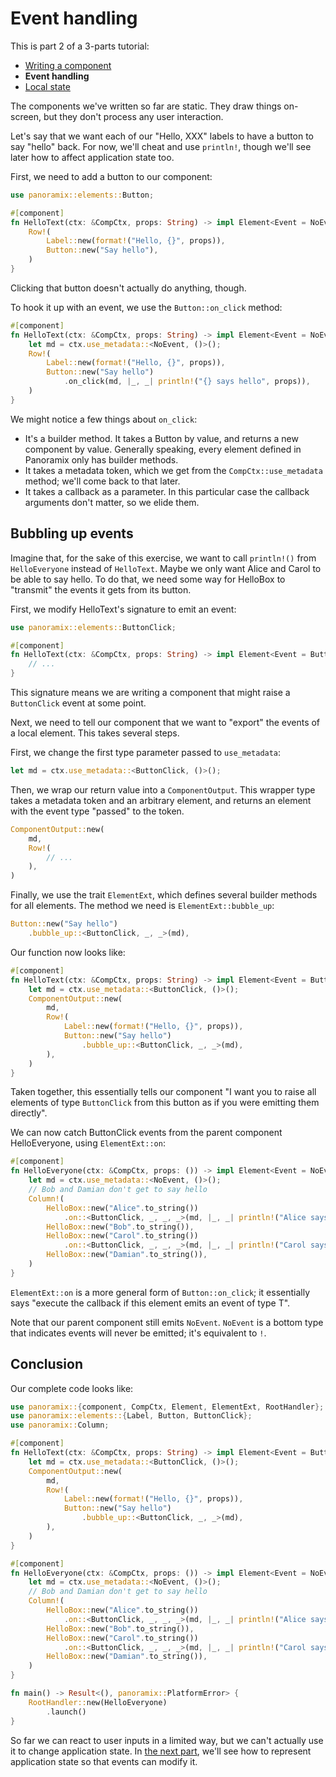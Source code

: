# Event handling

This is part 2 of a 3-parts tutorial:

- [Writing a component](./writing_a_component.md)
- **Event handling**
- [Local state](./local_state.md)

The components we've written so far are static. They draw things on-screen, but they don't process any user interaction.

Let's say that we want each of our "Hello, XXX" labels to have a button to say "hello" back. For now, we'll cheat and use `println!`, though we'll see later how to affect application state too.

First, we need to add a button to our component:

```rust
use panoramix::elements::Button;

#[component]
fn HelloText(ctx: &CompCtx, props: String) -> impl Element<Event = NoEvent> {
    Row!(
        Label::new(format!("Hello, {}", props)),
        Button::new("Say hello"),
    )
}
```

Clicking that button doesn't actually do anything, though.

To hook it up with an event, we use the `Button::on_click` method:

```rust
#[component]
fn HelloText(ctx: &CompCtx, props: String) -> impl Element<Event = NoEvent> {
    let md = ctx.use_metadata::<NoEvent, ()>();
    Row!(
        Label::new(format!("Hello, {}", props)),
        Button::new("Say hello")
            .on_click(md, |_, _| println!("{} says hello", props)),
    )
}
```

We might notice a few things about `on_click`:

- It's a builder method. It takes a Button by value, and returns a new component by value. Generally speaking, every element defined in Panoramix only has builder methods.
- It takes a metadata token, which we get from the `CompCtx::use_metadata` method; we'll come back to that later.
- It takes a callback as a parameter. In this particular case the callback arguments don't matter, so we elide them.


## Bubbling up events

Imagine that, for the sake of this exercise, we want to call `println!()` from `HelloEveryone` instead of `HelloText`. Maybe we only want Alice and Carol to be able to say hello. To do that, we need some way for HelloBox to "transmit" the events it gets from its button.

First, we modify HelloText's signature to emit an event:

```rust
use panoramix::elements::ButtonClick;

#[component]
fn HelloText(ctx: &CompCtx, props: String) -> impl Element<Event = ButtonClick> {
    // ...
}
```

This signature means we are writing a component that might raise a `ButtonClick` event at some point.

Next, we need to tell our component that we want to "export" the events of a local element. This takes several steps.

First, we change the first type parameter passed to `use_metadata`:

```rust
let md = ctx.use_metadata::<ButtonClick, ()>();
```

Then, we wrap our return value into a `ComponentOutput`. This wrapper type takes a metadata token and an arbitrary element, and returns an element with the event type "passed" to the token.

```rust
ComponentOutput::new(
    md,
    Row!(
        // ...
    ),
)
```

Finally, we use the trait `ElementExt`, which defines several builder methods for all elements. The method we need is `ElementExt::bubble_up`:

```rust
Button::new("Say hello")
    .bubble_up::<ButtonClick, _, _>(md),
```

Our function now looks like:

```rust
#[component]
fn HelloText(ctx: &CompCtx, props: String) -> impl Element<Event = ButtonClick> {
    let md = ctx.use_metadata::<ButtonClick, ()>();
    ComponentOutput::new(
        md,
        Row!(
            Label::new(format!("Hello, {}", props)),
            Button::new("Say hello")
                .bubble_up::<ButtonClick, _, _>(md),
        ),
    )
}
```

Taken together, this essentially tells our component "I want you to raise all elements of type `ButtonClick` from this button as if you were emitting them directly".

We can now catch ButtonClick events from the parent component HelloEveryone, using `ElementExt::on`:

```rust
#[component]
fn HelloEveryone(ctx: &CompCtx, props: ()) -> impl Element<Event = NoEvent> {
    let md = ctx.use_metadata::<NoEvent, ()>();
    // Bob and Damian don't get to say hello
    Column!(
        HelloBox::new("Alice".to_string())
            .on::<ButtonClick, _, _, _>(md, |_, _| println!("Alice says hello")),
        HelloBox::new("Bob".to_string()),
        HelloBox::new("Carol".to_string())
            .on::<ButtonClick, _, _, _>(md, |_, _| println!("Carol says hello")),
        HelloBox::new("Damian".to_string()),
    )
}
```

`ElementExt::on` is a more general form of `Button::on_click`; it essentially says "execute the callback if this element emits an event of type T".

Note that our parent component still emits `NoEvent`. `NoEvent` is a bottom type that indicates events will never be emitted; it's equivalent to `!`.


## Conclusion

Our complete code looks like:

```rust
use panoramix::{component, CompCtx, Element, ElementExt, RootHandler};
use panoramix::elements::{Label, Button, ButtonClick};
use panoramix::Column;

#[component]
fn HelloText(ctx: &CompCtx, props: String) -> impl Element<Event = ButtonClick> {
    let md = ctx.use_metadata::<ButtonClick, ()>();
    ComponentOutput::new(
        md,
        Row!(
            Label::new(format!("Hello, {}", props)),
            Button::new("Say hello")
                .bubble_up::<ButtonClick, _, _>(md),
        ),
    )
}

#[component]
fn HelloEveryone(ctx: &CompCtx, props: ()) -> impl Element<Event = NoEvent> {
    let md = ctx.use_metadata::<NoEvent, ()>();
    // Bob and Damian don't get to say hello
    Column!(
        HelloBox::new("Alice".to_string())
            .on::<ButtonClick, _, _, _>(md, |_, _| println!("Alice says hello")),
        HelloBox::new("Bob".to_string()),
        HelloBox::new("Carol".to_string())
            .on::<ButtonClick, _, _, _>(md, |_, _| println!("Carol says hello")),
        HelloBox::new("Damian".to_string()),
    )
}

fn main() -> Result<(), panoramix::PlatformError> {
    RootHandler::new(HelloEveryone)
        .launch()
}
```

So far we can react to user inputs in a limited way, but we can't actually use it to change application state. In [the next part](./local_state.md), we'll see how to represent application state so that events can modify it.
